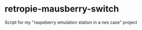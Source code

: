 retropie-mausberry-switch
=========================

Script for my "raspeberry emulation station in a nes case" project
